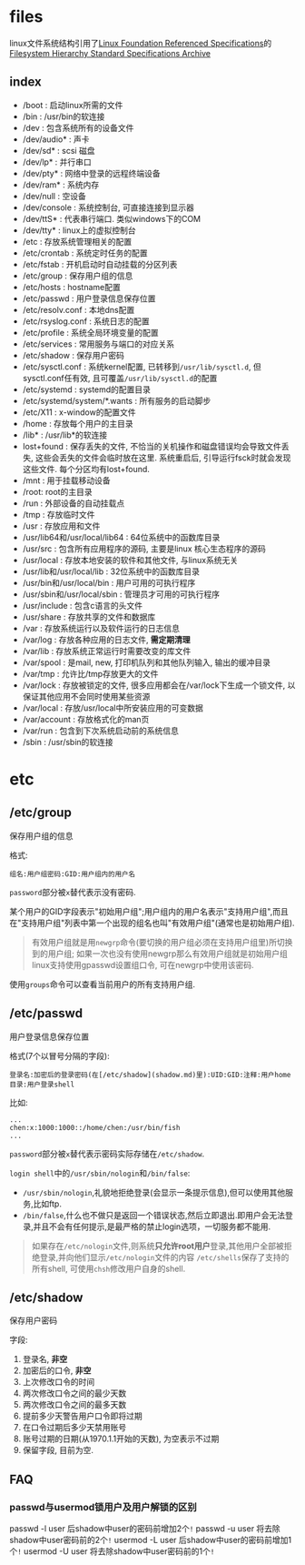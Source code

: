 # files
linux文件系统结构引用了[Linux Foundation Referenced Specifications](https://refspecs.linuxfoundation.org/)的[Filesystem Hierarchy Standard Specifications Archive](https://refspecs.linuxfoundation.org/fhs.shtml)

## index
- /boot : 启动linux所需的文件
- /bin : /usr/bin的软连接
- /dev : 包含系统所有的设备文件
- /dev/audio* : 声卡
- /dev/sd* : scsi 磁盘
- /dev/lp* : 并行串口
- /dev/pty* : 网络中登录的远程终端设备
- /dev/ram* : 系统内存
- /dev/null : 空设备
- /dev/console : 系统控制台, 可直接连接到显示器
- /dev/ttS* : 代表串行端口. 类似windows下的COM
- /dev/tty* : linux上的虚拟控制台
- /etc : 存放系统管理相关的配置
- /etc/crontab : 系统定时任务的配置
- /etc/fstab : 开机启动时自动挂载的分区列表
- /etc/group : 保存用户组的信息
- /etc/hosts : hostname配置
- /etc/passwd : 用户登录信息保存位置
- /etc/resolv.conf : 本地dns配置
- /etc/rsyslog.conf : 系统日志的配置
- /etc/profile : 系统全局环境变量的配置
- /etc/services : 常用服务与端口的对应关系
- /etc/shadow : 保存用户密码
- /etc/sysctl.conf : 系统kernel配置, 已转移到`/usr/lib/sysctl.d`, 但sysctl.conf任有效, 且可覆盖`/usr/lib/sysctl.d`的配置
- /etc/systemd : systemd的配置目录
- /etc/systemd/system/*.wants : 所有服务的启动脚步
- /etc/X11 : x-window的配置文件
- /home : 存放每个用户的主目录
- /lib* : /usr/lib*的软连接
- lost+found : 保存丢失的文件, 不恰当的关机操作和磁盘错误均会导致文件丢失, 这些会丢失的文件会临时放在这里. 系统重启后, 引导运行fsck时就会发现这些文件. 每个分区均有lost+found.
- /mnt : 用于挂载移动设备
- /root: root的主目录
- /run : 外部设备的自动挂载点
- /tmp : 存放临时文件
- /usr : 存放应用和文件
- /usr/lib64和/usr/local/lib64 : 64位系统中的函数库目录
- /usr/src : 包含所有应用程序的源码, 主要是linux 核心生态程序的源码
- /usr/local : 存放本地安装的软件和其他文件, 与linux系统无关
- /usr/lib和/usr/local/lib : 32位系统中的函数库目录
- /usr/bin和/usr/local/bin : 用户可用的可执行程序
- /usr/sbin和/usr/local/sbin : 管理员才可用的可执行程序
- /usr/include : 包含c语言的头文件
- /usr/share : 存放共享的文件和数据库
- /var : 存放系统运行以及软件运行的日志信息
- /var/log : 存放各种应用的日志文件, **需定期清理**
- /var/lib : 存放系统正常运行时需要改变的库文件
- /var/spool : 是mail, new, 打印机队列和其他队列输入, 输出的缓冲目录
- /var/tmp : 允许比/tmp存放更大的文件
- /var/lock : 存放被锁定的文件, 很多应用都会在/var/lock下生成一个锁文件, 以保证其他应用不会同时使用某些资源
- /var/local : 存放/usr/local中所安装应用的可变数据
- /var/account : 存放格式化的man页
- /var/run : 包含到下次系统启动前的系统信息
- /sbin : /usr/sbin的软连接

# etc

## /etc/group
保存用户组的信息

格式:
```
组名:用户组密码:GID:用户组内的用户名
```

`password`部分被`x`替代表示没有密码.

某个用户的GID字段表示"初始用户组";用户组内的用户名表示"支持用户组",而且在"支持用户组"列表中第一个出现的组名也叫"有效用户组"(通常也是初始用户组).
> 有效用户组就是用`newgrp`命令(要切换的用户组必须在支持用户组里)所切换到的用户组; 如果一次也没有使用newgrp那么有效用户组就是初始用户组
> linux支持使用gpasswd设置组口令, 可在newgrp中使用该密码.

使用`groups`命令可以查看当前用户的所有支持用户组.

## /etc/passwd
用户登录信息保存位置

格式(7个以冒号分隔的字段):

`登录名:加密后的登录密码(在[/etc/shadow](shadow.md)里):UID:GID:注释:用户home目录:用户登录shell`

比如:
```
...
chen:x:1000:1000::/home/chen:/usr/bin/fish
...
```

`password`部分被`x`替代表示密码实际存储在`/etc/shadow`.

`login shell`中的`/usr/sbin/nologin`和`/bin/false`:

- `/usr/sbin/nologin`,礼貌地拒绝登录(会显示一条提示信息),但可以使用其他服务,比如ftp.
- `/bin/false`,什么也不做只是返回一个错误状态,然后立即退出.即用户会无法登录,并且不会有任何提示,是最严格的禁止login选项，一切服务都不能用.

> 如果存在`/etc/nologin`文件,则系统**只允许root用户**登录,其他用户全部被拒绝登录,并向他们显示`/etc/nologin`文件的内容
> `/etc/shells`保存了支持的所有shell, 可使用`chsh`修改用户自身的shell.

## /etc/shadow
保存用户密码

字段:
1. 登录名, **非空**
1. 加密后的口令, **非空**
1. 上次修改口令的时间
1. 两次修改口令之间的最少天数
1. 两次修改口令之间的最多天数
1. 提前多少天警告用户口令即将过期
1. 在口令过期后多少天禁用账号
1. 账号过期的日期(从1970.1.1开始的天数), 为空表示不过期
1. 保留字段, 目前为空.

## FAQ
### passwd与usermod锁用户及用户解锁的区别
passwd -l user 后shadow中user的密码前增加2个`!`
passwd -u user 将去除shadow中user密码前的2个`!`
usermod -L user 后shadow中user的密码前增加1个`!`
usermod -U user 将去除shadow中user密码前的1个`!`
